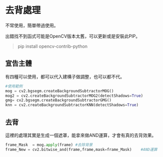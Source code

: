 # 去背處理

不常使用，簡單帶過使用。

出錯找不到函式可能是OpenCV版本太舊，可以更新或是安裝此PIP。
> pip install opencv-contrib-python

## 宣告主體

有四種可以使用，都可以代入建構子做調整，也可以都不代。

```python
#使用範例
mog = cv2.bgsegm.createBackgroundSubtractorMOG()
mog2 = cv2.createBackgroundSubtractorMOG2(detectShadows=True)
gmg= cv2.bgsegm.createBackgroundSubtractorGMG()
knn = cv2.createBackgroundSubtractorKNN(detectShadows=True)
```

## 去背

這裡的處理其實是生成一個遮罩，能拿來做AND運算，才會有真的去背效果。

```python
frame_Mask  = mog.apply(frame) #去除背景
frame_New = cv2.bitwise_and(frame,frame,mask=frame_Mask)    #AND運算
```
